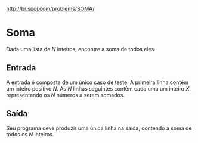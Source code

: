 http://br.spoj.com/problems/SOMA/

# Soma

Dada uma lista de $N$ inteiros, encontre a soma de todos eles.

## Entrada

A entrada é composta de um único caso de teste. A primeira linha contém
um inteiro positivo $N$. As $N$ linhas seguintes contêm cada uma um inteiro $X$,
representando os $N$ números a serem somados.

## Saída

Seu programa deve produzir uma única linha na saída, contendo a soma de
todos os $N$ inteiros.
